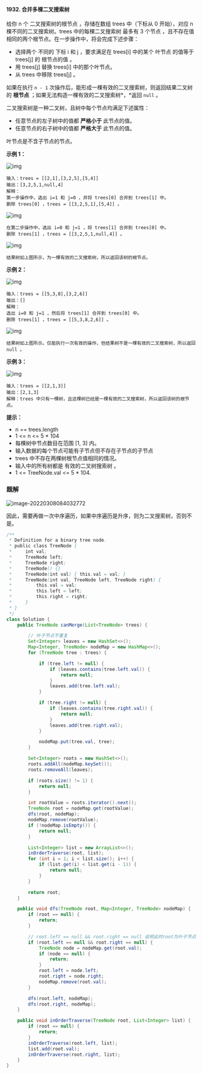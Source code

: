 #### 1932. 合并多棵二叉搜索树

给你 n 个 二叉搜索树的根节点 ，存储在数组 trees 中（下标从 0 开始），对应 n 棵不同的二叉搜索树。trees 中的每棵二叉搜索树 最多有 3 个节点 ，且不存在值相同的两个根节点。在一步操作中，将会完成下述步骤：

* 选择两个 不同的 下标 i 和 j ，要求满足在 trees[i] 中的某个 叶节点 的值等于 trees[j] 的 根节点的值 。
* 用 trees[j] 替换 trees[i] 中的那个叶节点。
* 从 trees 中移除 trees[j] 。

如果在执行 `n - 1` 次操作后，能形成一棵有效的二叉搜索树，则返回结果二叉树的 **根节点** ；如果无法构造一棵有效的二叉搜索树*，*返回 `null` 。

二叉搜索树是一种二叉树，且树中每个节点均满足下述属性：

- 任意节点的左子树中的值都 **严格小于** 此节点的值。
- 任意节点的右子树中的值都 **严格大于** 此节点的值。

叶节点是不含子节点的节点。

**示例 1：**

![img](http://gitlab.wsh-study.com/xp-study/LeeteCode/-/blob/master/数据结构/基础数据结构/树/images/合并多棵二叉搜索树/1.jpg)

```shell
输入：trees = [[2,1],[3,2,5],[5,4]]
输出：[3,2,5,1,null,4]
解释：
第一步操作中，选出 i=1 和 j=0 ，并将 trees[0] 合并到 trees[1] 中。
删除 trees[0] ，trees = [[3,2,5,1],[5,4]] 。
```

![img](http://gitlab.wsh-study.com/xp-study/LeeteCode/-/blob/master/数据结构/基础数据结构/树/images/合并多棵二叉搜索树/2.jpg)

```shell
在第二步操作中，选出 i=0 和 j=1 ，将 trees[1] 合并到 trees[0] 中。
删除 trees[1] ，trees = [[3,2,5,1,null,4]] 。
```

![img](http://gitlab.wsh-study.com/xp-study/LeeteCode/-/blob/master/数据结构/基础数据结构/树/images/合并多棵二叉搜索树/3.jpg)

```shell
结果树如上图所示，为一棵有效的二叉搜索树，所以返回该树的根节点。
```

**示例 2：**

![img](http://gitlab.wsh-study.com/xp-study/LeeteCode/-/blob/master/数据结构/基础数据结构/树/images/合并多棵二叉搜索树/4.jpg)

```shell
输入：trees = [[5,3,8],[3,2,6]]
输出：[]
解释：
选出 i=0 和 j=1 ，然后将 trees[1] 合并到 trees[0] 中。
删除 trees[1] ，trees = [[5,3,8,2,6]] 。
```

![img](http://gitlab.wsh-study.com/xp-study/LeeteCode/-/blob/master/数据结构/基础数据结构/树/images/合并多棵二叉搜索树/5.jpg)

```shell
结果树如上图所示。仅能执行一次有效的操作，但结果树不是一棵有效的二叉搜索树，所以返回 null 。
```

**示例 3：**

![img](http://gitlab.wsh-study.com/xp-study/LeeteCode/-/blob/master/数据结构/基础数据结构/树/images/合并多棵二叉搜索树/6.jpg)

```shell
输入：trees = [[2,1,3]]
输出：[2,1,3]
解释：trees 中只有一棵树，且这棵树已经是一棵有效的二叉搜索树，所以返回该树的根节点。
```

**提示：**

* n == trees.length
* 1 <= n <= 5 * 104
* 每棵树中节点数目在范围 [1, 3] 内。
* 输入数据的每个节点可能有子节点但不存在子节点的子节点
* trees 中不存在两棵树根节点值相同的情况。
* 输入中的所有树都是 有效的二叉树搜索树 。
* 1 <= TreeNode.val <= 5 * 104.

### 题解

![image-20220308084032772](http://gitlab.wsh-study.com/xp-study/LeeteCode/-/blob/master/数据结构/基础数据结构/树/images/合并多棵二叉搜索树/7.jpg)

因此，需要再做一次中序遍历，如果中序遍历是升序，则为二叉搜索树，否则不是。

```java
/**
 * Definition for a binary tree node.
 * public class TreeNode {
 *     int val;
 *     TreeNode left;
 *     TreeNode right;
 *     TreeNode() {}
 *     TreeNode(int val) { this.val = val; }
 *     TreeNode(int val, TreeNode left, TreeNode right) {
 *         this.val = val;
 *         this.left = left;
 *         this.right = right;
 *     }
 * }
 */
class Solution {
    public TreeNode canMerge(List<TreeNode> trees) {

        // 叶子节点不重复
        Set<Integer> leaves = new HashSet<>();
        Map<Integer, TreeNode> nodeMap = new HashMap<>();
        for (TreeNode tree : trees) {

            if (tree.left != null) {
                if (leaves.contains(tree.left.val)) {
                    return null;
                }
                leaves.add(tree.left.val);
            }

            if (tree.right != null) {
                if (leaves.contains(tree.right.val)) {
                    return null;
                }
                leaves.add(tree.right.val);
            }

            nodeMap.put(tree.val, tree);
        }

        Set<Integer> roots = new HashSet<>();
        roots.addAll(nodeMap.keySet());
        roots.removeAll(leaves);

        if (roots.size() != 1) {
            return null;
        }

        int rootValue = roots.iterator().next();
        TreeNode root = nodeMap.get(rootValue);
        dfs(root, nodeMap);
        nodeMap.remove(rootValue);
        if (!nodeMap.isEmpty()) {
            return null;
        }

        List<Integer> list = new ArrayList<>();
        inOrderTraverse(root, list);
        for (int i = 1; i < list.size(); i++) {
            if (list.get(i) < list.get(i - 1)) {
                return null;
            }
        }

        return root;
    }

    public void dfs(TreeNode root, Map<Integer, TreeNode> nodeMap) {
        if (root == null) {
            return;
        }

        // root.left == null && root.right == null 说明此时root为叶子节点
        if (root.left == null && root.right == null) {
            TreeNode node = nodeMap.get(root.val);
            if (node == null) {
                return;
            }
            root.left = node.left;
            root.right = node.right;
            nodeMap.remove(root.val);
        }

        dfs(root.left, nodeMap);
        dfs(root.right, nodeMap);
    }

    public void inOrderTraverse(TreeNode root, List<Integer> list) {
        if (root == null) {
            return;
        }
        inOrderTraverse(root.left, list);
        list.add(root.val);
        inOrderTraverse(root.right, list);
    }
}
```

